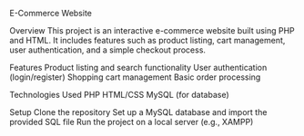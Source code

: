 E-Commerce Website

Overview
This project is an interactive e-commerce website built using PHP and HTML. It includes features such as product listing, cart management, user authentication, and a simple checkout process.

Features
Product listing and search functionality
User authentication (login/register)
Shopping cart management
Basic order processing

Technologies Used
PHP
HTML/CSS
MySQL (for database)

Setup
Clone the repository
Set up a MySQL database and import the provided SQL file
Run the project on a local server (e.g., XAMPP)
